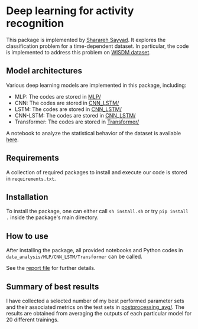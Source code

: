 # Deep learning for activity recognition
This package is implemented by <ins>Sharareh Sayyad</ins>. It explores the classification problem for a time-dependent dataset. In particular, the code is implemented to address this problem on [WISDM dataset](https://archive.ics.uci.edu/dataset/507/wisdm+smartphone+and+smartwatch+activity+and+biometrics+dataset).



## Model architectures

Various deep learning models are implemented in this package, including:
- MLP: The codes are stored in [MLP/](https://github.com/say-yas/DL_ActRec/tree/main/MLP) 
- CNN: The codes are stored in [CNN_LSTM/](https://github.com/say-yas/DL_ActRec/tree/main/CNN_LSTM) 
- LSTM: The codes are stored in [CNN_LSTM/](https://github.com/say-yas/DL_ActRec/tree/main/CNN_LSTM) 
- CNN-LSTM: The codes are stored in [CNN_LSTM/](https://github.com/say-yas/DL_ActRec/tree/main/CNN_LSTM) 
- Transformer: The codes are stored in [Transformer/](https://github.com/say-yas/DL_ActRec/tree/main/Transformer) 

A notebook to analyze the statistical behavior of the dataset is available [here](https://github.com/say-yas/DL_ActRec/tree/main/data_analysis).

## Requirements
A collection of required packages to install and execute our code is stored in `requirements.txt`.

## Installation
 To install the package, one can either call `sh install.sh` or try `pip install .` inside the package's main directory.

## How to use
After installing the package, all provided notebooks and Python codes in `data_analysis/MLP/CNN_LSTM/Transformer` can be called.

See the [report file](https://github.com/say-yas/DL_ActRec/tree/main/Report_Activity_Recognition.pdf) for further details.

## Summary of best results
I have collected a selected number of my best performed parameter sets and their associated metrics on the test sets in [postprocessing_avg/](https://github.com/say-yas/DL_ActRec/tree/main/postprocessing_avg). The results are obtained from averaging the outputs of each particular model for 20 different trainings.
